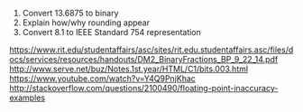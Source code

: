 1. Convert 13.6875 to binary
2. Explain how/why rounding appear
3. Convert 8.1 to IEEE Standard 754 representation

https://www.rit.edu/studentaffairs/asc/sites/rit.edu.studentaffairs.asc/files/docs/services/resources/handouts/DM2_BinaryFractions_BP_9_22_14.pdf
http://www.serve.net/buz/Notes.1st.year/HTML/C1/bits.003.html
https://www.youtube.com/watch?v=Y4Q9PnjKhac
http://stackoverflow.com/questions/2100490/floating-point-inaccuracy-examples